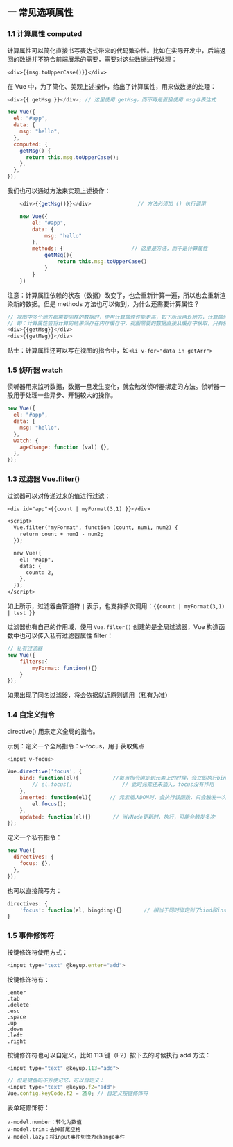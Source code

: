 ## 一 常见选项属性

### 1.1 计算属性 computed

计算属性可以简化直接书写表达式带来的代码繁杂性。比如在实际开发中，后端返回的数据并不符合前端展示的需要，需要对这些数据进行处理：

```txt
<div>{{msg.toUpperCase()}}</div>
```

在 Vue 中，为了简化、美观上述操作，给出了计算属性，用来做数据的处理：

```js
<div>{{ getMsg }}</div>; // 这里使用 getMsg，而不再是直接使用 msg与表达式

new Vue({
  el: "#app",
  data: {
    msg: "hello",
  },
  computed: {
    getMsg() {
      return this.msg.toUpperCase();
    },
  },
});
```

我们也可以通过方法来实现上述操作：

```js
    <div>{{getMsg()}}</div>               // 方法必须加 () 执行调用

    new Vue({
        el: "#app",
        data: {
            msg: "hello"
        },
        methods: {                      // 这里是方法，而不是计算属性
            getMsg(){
                return this.msg.toUpperCase()
            }
        }
    })
```

注意：计算属性依赖的状态（数据）改变了，也会重新计算一遍，所以也会重新渲染新的数据。但是 methods 方法也可以做到，为什么还需要计算属性？

```js
// 视图中多个地方都需要同样的数据时，使用计算属性性能更高，如下所示两处地方，计算属性只会计算一次！方法个地方都会调用一次！！
// 即：计算属性会将计算的结果保存在内存缓存中，视图需要的数据直接从缓存中获取，只有依赖的数据改变才会重新计算一次
<div>{{getMsg}}</div>
<div>{{getMsg}}</div>
```

贴士：计算属性还可以写在视图的指令中，如`<li v-for="data in getArr">`

### 1.5 侦听器 watch

侦听器用来监听数据，数据一旦发生变化，就会触发侦听器绑定的方法。侦听器一般用于处理一些异步、开销较大的操作。

```js
new Vue({
  el: "#app",
  data: {
    msg: "hello",
  },
  watch: {
    ageChange: function (val) {},
  },
});
```

### 1.3 过滤器 Vue.fliter()

过滤器可以对传递过来的值进行过滤：

```txt
<div id="app">{{count | myFormat(3,1) }}</div>

<script>
  Vue.filter("myFormat", function (count, num1, num2) {
    return count + num1 - num2;
  });

  new Vue({
    el: "#app",
    data: {
      count: 2,
    },
  });
</script>
```

如上所示，过滤器由管道符 `|` 表示，也支持多次调用：`{{count | myFormat(3,1) | test }} `

过滤器也有自己的作用域，使用 `Vue.filter()` 创建的是全局过滤器，Vue 构造函数中也可以传入私有过滤器属性 filter：

```js
// 私有过滤器
new Vue({
    filters:{
        myFormat: funtion(){}
    }
});
```

如果出现了同名过滤器，将会依据就近原则调用（私有为准）

### 1.4 自定义指令

directive() 用来定义全局的指令。

示例：定义一个全局指令：v-focus，用于获取焦点

```js
<input v-focus>

Vue.directive('focus', {
    bind: function(el){           //每当指令绑定到元素上的时候，会立即执行bind函数，且只执行一次，一般绑定样式相关操作
        // el.focus()                // 此时元素还未插入，focus没有作用
    },
    inserted: function(el){      // 元素插入DOM时，会执行该函数，只会触发一次
        el.focus();
    },
    updated: function(el){}       // 当VNode更新时，执行，可能会触发多次
});
```

定义一个私有指令：

```js
new Vue({
  directives: {
    focus: {},
  },
});
```

也可以直接简写为：

```js
directives: {
    'focus': function(el, bingding){}       // 相当于同时绑定到了bind和inserted
}
```

### 1.5 事件修饰符

按键修饰符使用方式：

```js
<input type="text" @keyup.enter="add">
```

按键修饰符有：

```
.enter
.tab
.delete
.esc
.space
.up
.down
.left
.right
```

按键修饰符也可以自定义，比如 113 键（F2）按下去的时候执行 add 方法：

```js
<input type="text" @keyup.113="add">

// 但是键盘码不方便记忆，可以自定义：
<input type="text" @keyup.f2="add">
Vue.config.keyCode.f2 = 250; // 自定义按键修饰符
```

表单域修饰符：

```
v-model.number：转化为数值
v-model.trim：去掉首尾空格
v-model.lazy：将input事件切换为change事件
```
